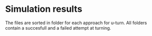 # Simulation results 

The files are sorted in folder for each approach for u-turn. 
All folders contain a succesfull and a failed attempt at turning. 
